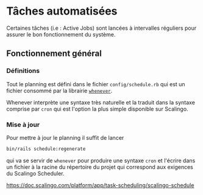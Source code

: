 # Tâches automatisées

Certaines tâches (i.e : Active Jobs) sont lancées à intervalles
réguliers pour assurer le bon fonctionnement du système.

## Fonctionnement général

### Définitions

Tout le planning est défini dans le fichier `config/schedule.rb` qui
est un fichier consommé par la librairie
[`whenever`](https://github.com/javan/whenever).

Whenever interprète une syntaxe très naturelle et la traduit dans la
syntaxe comprise par `cron` qui est l'option la plus simple disponible sur Scalingo.

### Mise à jour

Pour mettre à jour le planning il suffit de lancer

```sh
bin/rails schedule:regenerate
```

qui va se servir de `whenever` pour produire une syntaxe `cron` et
l'écrire dans un fichier à la racine du répertoire du projet qui
correspond aux exigences du Scalingo Scheduler.

https://doc.scalingo.com/platform/app/task-scheduling/scalingo-schedule
